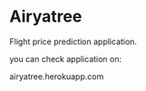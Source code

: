 # Airyatree
Flight price prediction application.

you can check application on:

airyatree.herokuapp.com
